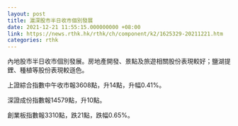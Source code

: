 ```yaml
---
layout: post
title: 滬深股市半日收市個別發展
date: 2021-12-21 11:55:15.000000000 +08:00
link: https://news.rthk.hk/rthk/ch/component/k2/1625329-20211221.htm
categories: rthk
---
```


內地股市半日收市個別發展。房地產開發、景點及旅遊相關股份表現較好；鹽湖提鋰、種植等股份表現較遜色。

上證綜合指數中午收市報3608點，升14點，升幅0.41%。

深證成份指數報14579點，升10點。

創業板指數報3310點，跌21點，跌幅0.65%。
